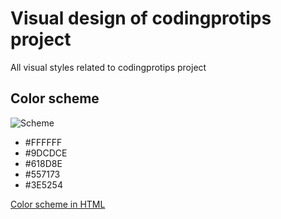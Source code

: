 # Visual design of codingprotips project

All visual styles related to codingprotips project

## Color scheme

![Scheme](https://raw2.github.com/codingprotips/visual/master/color-scheme.png)

* #FFFFFF
* #9DCDCE
* #618D8E
* #557173
* #3E5254

[Color scheme in HTML](http://htmlpreview.github.io/?https://github.com/codingprotips/visual/blob/master/color-scheme.html)
